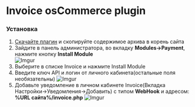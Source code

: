 <h1>Invoice osCommerce plugin</h1>

<h3>Установка</h3>

1. [Скачайте плагин](https://github.com/Invoice-LLC/Invoice.Module.osCommerce/archive/master.zip) и скопируйте содержимое архива в корень сайта
2. Зайдите в панель администратора, во вкладку **Modules->Payment**, нажмите кнопку **Install Module**<br>
![Imgur](https://imgur.com/piIwVy9.png)
3. Выберите в списке Invoice и нажмите Install Module
4. Введите ключ API и логин от личного кабинета(остальные поля необязательны)
![Imgur](https://imgur.com/pOCxY5j.png)
5.  Добавьте уведомление в личном кабинете Invoice(Вкладка Настройки->Уведомления->Добавить)
   с типом **WebHook** и адресом: **%URL сайта%/invoice.php**
   ![Imgur](https://imgur.com/LZEozhf.png)
